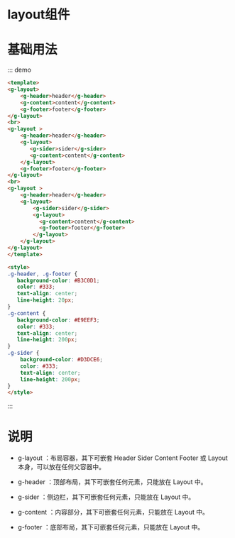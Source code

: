 # layout组件

# 基础用法
::: demo
```html
<template>
<g-layout>
    <g-header>header</g-header>
    <g-content>content</g-content>
    <g-footer>footer</g-footer>
</g-layout>
<br>
<g-layout >
    <g-header>header</g-header>
    <g-layout>
       <g-sider>sider</g-sider>
       <g-content>content</g-content>
    </g-layout>
    <g-footer>footer</g-footer>
</g-layout>
<br>
<g-layout >
    <g-header>header</g-header>
    <g-layout>
        <g-sider>sider</g-sider>
        <g-layout>
          <g-content>content</g-content>
          <g-footer>footer</g-footer>
        </g-layout>
    </g-layout>
</g-layout>
</template>

<style>
.g-header, .g-footer {
   background-color: #B3C0D1;
   color: #333;
   text-align: center;
   line-height: 20px;
}
.g-content {
   background-color: #E9EEF3;
   color: #333;
   text-align: center;
   line-height: 200px;
}
.g-sider {
    background-color: #D3DCE6;
    color: #333;
    text-align: center;
    line-height: 200px;
}
</style>
```
:::

# 说明

* g-layout ：布局容器，其下可嵌套 Header Sider Content Footer 或 Layout 本身，可以放在任何父容器中。

* g-header ：顶部布局，其下可嵌套任何元素，只能放在 Layout 中。

* g-sider ：侧边栏，其下可嵌套任何元素，只能放在 Layout 中。

* g-content ：内容部分，其下可嵌套任何元素，只能放在 Layout 中。

* g-footer ：底部布局，其下可嵌套任何元素，只能放在 Layout 中。